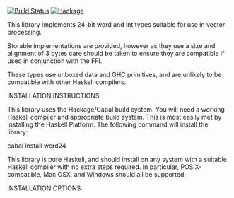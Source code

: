 [![Build Status](https://secure.travis-ci.org/winterland1989/word24.png?branch=master)](http://travis-ci.org/winterland1989/word24)
[![Hackage](https://img.shields.io/hackage/v/word24.svg?style=flat)](http://hackage.haskell.org/package/word24)

This library implements 24-bit word and int types suitable for use in vector
processing.

Storable implementations are provided, however as they use a size and alignment
of 3 bytes care should be taken to ensure they are compatible if used in
conjunction with the FFI.

These types use unboxed data and GHC primitives, and are unlikely to be
compatible with other Haskell compilers.

INSTALLATION INSTRUCTIONS

This library uses the Hackage/Cabal build system.  You will need a working
Haskell compiler and appropriate build system.  This is most easily met
by installing the Haskell Platform.  The following command will install
the library:

cabal install word24

This library is pure Haskell, and should install on any system with a suitable
Haskell compiler with no extra steps required.  In particular, POSIX-compatible,
Mac OSX, and Windows should all be supported.

INSTALLATION OPTIONS:
